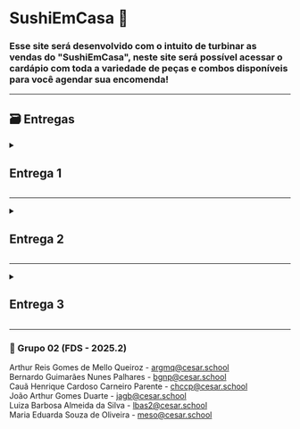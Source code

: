 # SushiEmCasa 🍣
### Esse site será desenvolvido com o intuito de turbinar as vendas do "SushiEmCasa", neste site será possível acessar o cardápio com toda a variedade de peças e combos disponíveis para você agendar sua encomenda!
---
## 🗃 Entregas
<details>
  <summary><h2><strong>Entrega 1</strong></h2></summary>
  
  ### 📄 Backlog das histórias
  ![backlog1](https://github.com/user-attachments/assets/7be62ea5-96e6-48cd-a199-e6bd32f49c05)

   ### 📄 Link para o arquivo doc com as histórias
  [arquivo_doc_historias](https://docs.google.com/document/d/1KayEPV1MaKPZ35tbp7ELZTTsZCNPEVOBjSXBdGyzNq4/edit?usp=sharing)

  ### ✅ Quadro da sprint
   ![sprint1](https://github.com/user-attachments/assets/1436020e-0ea8-4a6b-9b40-537f327c8c4e) <br>
   ![quadro_sprint1](https://github.com/user-attachments/assets/b8c205c4-55c5-4d3c-91c2-3b1896264c9d)
   ![quadro_sprint2](https://github.com/user-attachments/assets/4073efb8-2f2b-4b92-9a62-8bf8865c3174)
   ![quadro_sprint3](https://github.com/user-attachments/assets/bdf90868-af78-4437-93ee-5e83365a4f7f)   

  ### ⚙️🛠 Protótipos no Figma:
  [História 1: Home(Inicio/Cardápio)](https://www.figma.com/design/h5uNU0gpRIxWJsk2XRndn6/SushiEmCasa?node-id=118-664&t=lUaHGZnOo4t34knr-1) <br>
  [Historia 2 e 3: Basket(Carrinho)](https://www.figma.com/design/h5uNU0gpRIxWJsk2XRndn6/SushiEmCasa?node-id=1-10&t=lUaHGZnOo4t34knr-1) <br>
  [Historia 4: Orders(Pedidos)](https://www.figma.com/design/h5uNU0gpRIxWJsk2XRndn6/SushiEmCasa?node-id=168-526&t=lUaHGZnOo4t34knr-1)<br>
  [Historia 5: Contact(Contato)](https://www.figma.com/design/h5uNU0gpRIxWJsk2XRndn6/SushiEmCasa?node-id=0-1&t=lUaHGZnOo4t34knr-1)<br>
  
  Este projeto foi criado para demonstrar o protótipo de baixa fidelidade da aplicação web do SushiEmCasa, seguindo as histórias. Para acessá-lo basta: <br>
 -Clicar no link da história que deseja acessar<br>
 -Se você não tiver uma conta no Figma, crie uma conta gratuita.<br>
 -Abra o arquivo no Figma e explore as diferentes telas e componentes.<br>

 ### ▶️ ScreenCast do Protótipo no Youtube:
 [Screencast](https://youtu.be/U1-svoPBy7I?si=bfKGpyERBseCtbzY)
  

</details>

---
<details>
  
<summary><h2><strong>Entrega 2</strong></h2></summary>

  ### 📄 Relatório pair programming:
<details>

## 🏠Homepage (História 1) 
### Como Cliente, quero acessar o cardápio por categoria, com descrição de cada produto individualmente. 
**Responsáveis:**  
- **Maria Eduarda Souza de Oliveira** – Desenvolvimento e Interface  
- **Arthur Reis Gomes De Mello Queiroz** – Desenvolvimento e Interface  

###  🔺 Divisão de Tarefas  
- Ambos trabalharam juntos na implementação da homepage, alternando funções para equilibrar responsabilidades.  
- Cada sessão de desenvolvimento foi dividida entre **lógica** (estrutura do código) e **estilo** (apresentação visual).  

### 🔺 Estratégia de Colaboração  
- Reuniões semanais presenciais para programação em dupla.  
- Alternância de papéis de **piloto** e **navegador**, permitindo detectar erros de sintaxe e lógica rapidamente.  
- Decisões de layout e fluxo da página validadas em conjunto durante as sessões.  

### 🔺 Ferramentas Utilizadas  
- **Frontend:** HTML, CSS, JavaScript  
- **Comunicação:** encontros presenciais  
- **Gestão:** Jira  

### 🔺 Aprendizados e Benefícios  
- O pair programming acelerou a detecção de erros e economizou tempo.  
- Maior troca de conhecimento entre os integrantes, que compreenderam melhor os métodos e a forma de trabalho um do outro.  

---

## ☎️ Contatos (História 7)
### Como cliente, quero uma aba/serviço que me garanta contato com o estabelecimento/vendedor.
**Responsáveis:**  
- **Luiza Barbosa Almeida da Silva** – Backend (Regras de Negócio)  
- **João Arthur Gomes Duarte** – Frontend (Interface Visual – HTML/CSS)  

### 🔺 Divisão de Tarefas  
- **Luiza:** Implementação das regras de negócio, validações e integração com o banco de dados.  
- **João Arthur:** Construção da interface visual em HTML/CSS, mantendo fidelidade ao protótipo aprovado.  

### 🔺 Estratégia de Colaboração  
- Reuniões semanais com alternância de papéis de piloto e navegador.  
- Codificação colaborativa pelo **Discord**.  
- Referência ao protótipo validado no **Jira**, garantindo coesão entre design e funcionalidades.  

### 🔺 Ferramentas Utilizadas  
- **Backend:** Python/Django  
- **Frontend:** HTML, CSS, Figma (protótipo)  
- **Comunicação:** Discord  
- **Gestão:** Jira  

### 🔺 Aprendizados e Benefícios  
- Melhor alinhamento entre a parte funcional e visual do sistema.  
- Troca de papéis proporcionou aprendizado mútuo em áreas diferentes (frontend e backend).  
- Redução de erros e conflitos de integração.  

---

## 🍙 Pedidos (História 9)
### Como cliente eu gostaria de ter acesso ao tempo de preparo do meu pedido com uma estimativa de tempo de preparo. 
**Responsáveis:**  
- **Bernardo Guimarães** – Desenvolvimento de Funcionalidades  
- **Cauã Parente** – Desenvolvimento de Funcionalidades  

### 🔺 Divisão de Tarefas  
- Ambos se dedicaram à implementação da área de pedidos, distribuindo tarefas de forma equilibrada entre as camadas de código.  
- Discussão prévia em reuniões para definir responsabilidades antes de cada sessão.  

### 🔺 Estratégia de Colaboração  
- Programação em dupla por chamadas no **Discord**, evitando conflitos de código.  
- Sessões semanais para revisão conjunta e resolução imediata de problemas.


## 📚 Aprendizados e Benefícios Gerais  
- O pair programming acelerou a detecção e correção de erros de lógica e sintaxe.  
- A troca de papéis proporcionou aprendizado mútuo e entendimento das diferentes áreas do sistema (frontend e backend).  
- O trabalho em dupla reduziu retrabalho, aumentou a coesão do código e fortaleceu a colaboração em equipe.  
- As práticas colaborativas ajudaram a manter fidelidade ao protótipo aprovado pelo cliente, unindo **design** e **funcionalidade** de forma consistente.  

</details>

### 🚩 ISSUE/Bug Tracker atualizado:
![Issues](https://github.com/user-attachments/assets/f47d58bb-6803-4ae4-b6a4-05b4c3b34c68)
![Issues](https://github.com/user-attachments/assets/93fe0867-aea6-4b6d-8f73-89cdcf51a76f)


### ▶️ Screencast da implementação das histórias no youtube
[Screencast](https://youtu.be/cHm_dSqf8RY)

### 📷 Sprint  e Backlog

![Sprint](https://github.com/user-attachments/assets/0870372f-4632-4da6-9f48-8728c9022e11)

![Sprint](https://github.com/user-attachments/assets/5ac3f81a-357a-457f-83df-434eb5fb3343)

### 📌 Link do deployment

[SushiEmCasa](https://sushiemcasa-atgpdfcggsdccvbs.brazilsouth-01.azurewebsites.net/)

</details>

---
<details>
<summary><h2><strong>Entrega 3</strong></h2></summary>

  
### 📄 Relatório pair programming:

<details>

## 🛒 Carrinho de Compras (História 1)

### Como usuário, quero poder acessar meu carrinho de compras para revisar os itens selecionados, alterar quantidades ou remover produtos antes de finalizar o pedido.

**Responsáveis:**

- **Luiza Barbosa Almeida da Silva** – Desenvolvimento e Interface
- **João Arthur Gomes Duarte** – Desenvolvimento e Interface

### 🔺 Divisão de Tarefas

- Ambos trabalharam juntos na implementação da lógica e da interface visual do carrinho de compras, alternando funções para garantir um *design* responsivo e funcionalidade robusta.
- As sessões foram divididas em **lógica de estado** (gerenciamento de adições, remoções e atualização de quantidades) e **estilo/apresentação** (garantindo a experiência do usuário – UX).

### 🔺 Estratégia de Colaboração

- Reuniões semanais presenciais para programação em dupla, utilizando um único computador.
- Alternância rigorosa de papéis de **piloto** (quem codifica) e **navegador** (quem revisa e direciona), o que permitiu detectar erros de manipulação de dados em tempo real.
- As decisões de layout (localização dos botões de remover e atualizar) e fluxo (navegação para a finalização da compra) foram validadas em conjunto.

### 🔺 Ferramentas Utilizadas

- **Frontend:** HTML, CSS (com SASS), JavaScript 
- **Comunicação:** encontros presenciais
- **Gestão:** Jira para acompanhar o progresso da *feature*

### 🔺 Aprendizados e Benefícios

- O *pair programming* acelerou a detecção de *bugs* de lógica na manipulação de dados do carrinho, como a dessincronização de quantidades, resultando em economia de tempo de *debugging*.
- Maior troca de conhecimento sobre o uso de *hooks* do React para gerenciamento de estado global, fortalecendo as habilidades técnicas de ambos.

---

## 📅 Agendamento de Entrega (História 2)

### Como cliente, quero poder escolher uma data e hora para a entrega do meu pedido com o mínimo de 24h de antecedência, para que eu possa garantir o recebimento no momento mais conveniente para mim.

**Responsáveis:**

- **Cauã Parente** – Backend 
- **Arthur Reis Gomes De Mello Queiroz** – Frontend 

### 🔺 Divisão de Tarefas

- **Cauã:** Implementação do *endpoint* de agendamento e das regras de negócio, incluindo a validação de datas (garantindo o mínimo de 24h de antecedência a partir do momento do pedido).
- **Arthur Queiroz:** Construção da interface do seletor de data e hora em HTML/CSS/JavaScript, incluindo validação inicial no *frontend* para melhorar a experiência do usuário.

### 🔺 Estratégia de Colaboração

- Codificação colaborativa assíncrona com *check-ins* diários via *chat* para sincronização, complementada por reuniões semanais no Discord para sessões de *pair programming*.
- Alternância de papéis focada na integração: Cauã atuou como **navegador** enquanto Arthur implementava o *call* da API, e vice-versa, garantindo que a comunicação *frontend-backend* estivesse perfeita.
- Referência constante ao protótipo de *design* no **Figma** para garantir a coesão visual e funcional.

### 🔺 Ferramentas Utilizadas

- **Backend:** Python/Django (para a API de agendamento)
- **Frontend:** HTML, CSS, JavaScript (para o seletor de data)
- **Design:** Figma (protótipo da tela de agendamento)
- **Comunicação:** Discord e E-mail

### 🔺 Aprendizados e Benefícios

- A divisão de papéis proporcionou aprendizado mútuo em áreas distintas (Cauã ganhou *insights* sobre a usabilidade do seletor de data; Arthur aprofundou-se nas validações de data do *backend*).
- Redução significativa de erros de conflito entre as regras de negócio e a interface, garantindo que o usuário só pudesse selecionar datas válidas.

---

## 💻 Modelagem de Produto e Home (História 3)

### Como administrador, quero ter um modelo de dados robusto de produtos e exibir as principais categorias na Homepage, para que os usuários possam navegar de forma eficiente.

**Responsáveis:**

- **Bernardo Guimarães** – Backend (Modelagem de Dados)
- **Maria Eduarda Souza de Oliveira** – Frontend (Visualização da Home)

### 🔺 Divisão de Tarefas

- **Bernardo:** Definição e implementação do *schema* de Produto no banco de dados, incluindo atributos como preço, estoque, descrição e imagem.
- **Maria Eduarda:** Desenvolvimento do componente da Homepage que consome a lista de produtos em destaque e categorias do *backend*.

### 🔺 Estratégia de Colaboração

- Sessões de *pair programming* presenciais com foco inicial na **modelagem de dados** (Bernardo como Piloto, Maria Eduarda como Navegadora) para garantir que os campos necessários para a *Home* estivessem disponíveis.
- Inversão de papéis para a **implementação do *frontend***, garantindo que o consumo da API fosse eficiente e que o layout da *Home* estivesse otimizado para a exibição de produtos.

### 🔺 Ferramentas Utilizadas

- **Backend:** PostgreSQL (Banco de Dados), Node.js/Express (API)
- **Frontend:** HTML, CSS, JavaScript
- **Gestão:** Jira

### 🔺 Aprendizados e Benefícios

- O trabalho em dupla garantiu que o modelo de dados fosse **coerente** desde o início com as necessidades visuais do *frontend*, evitando retrabalho na API.
- Bernardo aprimorou o conhecimento sobre a otimização de consultas de banco de dados para *homepage* (performance), e Maria Eduarda se familiarizou com a estrutura de dados para futuras iterações.

---

## 📚 Aprendizados e Benefícios Gerais

- O *pair programming* provou ser uma estratégia eficaz para acelerar a detecção e correção de erros de lógica e sintaxe nas funcionalidades centrais do e-commerce.
- A troca de papéis entre *piloto* e *navegador* proporcionou aprendizado mútuo e um entendimento mais holístico das diferentes áreas do sistema (do *frontend* ao *backend*).
- O trabalho em dupla reduziu o retrabalho, aumentou a coesão do código e fortaleceu a colaboração e a comunicação clara na equipe, aspectos cruciais para a integração do sistema de e-commerce.
- As práticas colaborativas ajudaram a manter a fidelidade ao protótipo e aos requisitos do cliente, unindo **design** e **funcionalidade** de forma consistente em todas as histórias.

</details>
🚩ISSUES/Bug Tracker
  <img width="2718" height="1350" alt="image" src="https://github.com/user-attachments/assets/d93e7f6a-2414-42a9-ad04-dd512803e706" />

✅ Quadro da sprint
  <img width="2752" height="1368" alt="image" src="https://github.com/user-attachments/assets/115ed2f4-eb63-4fdf-86e6-47fd592cea2e" />

  
📄 Backlog das histórias
  <img width="2752" height="1384" alt="image" src="https://github.com/user-attachments/assets/e3735410-7432-4868-b4b2-911eeee341fb" />

  ### ▶️ Screencast do Deploy e Bluid
  [Screencast](https://www.youtube.com/watch?v=G5fLzXbcffI)


</details>

---

### 👥 Grupo 02 (FDS - 2025.2)
Arthur Reis Gomes de Mello Queiroz - argmq@cesar.school<br>
Bernardo Guimarães Nunes Palhares - bgnp@cesar.school<br>
Cauã Henrique Cardoso Carneiro Parente - chccp@cesar.school<br>
João Arthur Gomes Duarte - jagb@cesar.school<br>
Luiza Barbosa Almeida da Silva - lbas2@cesar.school<br>
Maria Eduarda Souza de Oliveira - meso@cesar.school<br>

